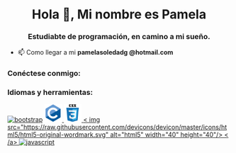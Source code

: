 <h1 align="center">Hola 👋, Mi nombre es Pamela</h1>
<h3 align="center">Estudiabte de programación, en camino a mi sueño.</h3>

- 📫 Como llegar a mi **pamelasoledadg @hotmail.com**

<h3 align="left">Conéctese conmigo:</h3>
<p align="left">
</p>

<h3 align="left">Idiomas y herramientas:</h3>
<p align="left"> <a href="https://getbootstrap.com" target="_blank" rel="noreferrer"> 
  <img src="https://raw.githubusercontent.com/devicons/devicon /master/icons/bootstrap/bootstrap-plain-wordmark.svg" alt="bootstrap" width="40" height="40"/></a> 
  <a href="https://www.cprogramming.com /" target="_blank" rel="noreferrer"> 
  <img src="https://raw.githubusercontent.com/devicons/devicon/master/icons/c/c-original.svg" alt="c" ancho ="40" height="40"/> </a> 
  <a href="https://www.w3schools.com/css/" target="_blank" rel="noreferrer">
    <img src="https://raw.githubusercontent.com/devicons/devicon/master/icons/css3/css3-original-wordmark.svg" alt ="css3" width="40" height="40"/> </a> 
  <a href="https://www.w3.org/html/" target="_blank" rel="noreferrer"> 
    < img src="https://raw.githubusercontent.com/devicons/devicon/master/icons/html5/html5-original-wordmark.svg" alt="html5" width="40" height="40"/> < /a> 
      <a href="https://developer.mozilla.org/en-US/docs/Web/JavaScript" target="_blank" rel="noreferrer"> 
        <img src="https://raw. githubusercontent.com/devicons/devicon/master/icons/javascript/javascript-original.svg" alt="javascript" ancho="40" altura="40"/></a> </p>

